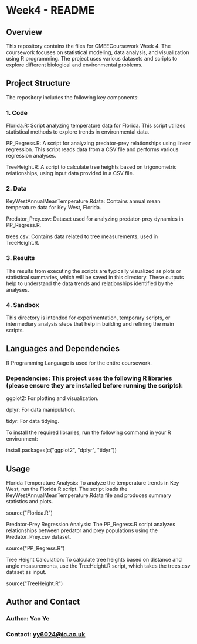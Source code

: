 # Week4 - README

## Overview
This repository contains the files for CMEECoursework Week 4. The coursework focuses on statistical modeling, data analysis, and visualization using R programming. The project uses various datasets and scripts to explore different biological and environmental problems.

## Project Structure
The repository includes the following key components:

### 1. Code

Florida.R: Script analyzing temperature data for Florida. This script utilizes statistical methods to explore trends in environmental data.

PP_Regress.R: A script for analyzing predator-prey relationships using linear regression. This script reads data from a CSV file and performs various regression analyses.

TreeHeight.R: A script to calculate tree heights based on trigonometric relationships, using input data provided in a CSV file.

### 2. Data

KeyWestAnnualMeanTemperature.Rdata: Contains annual mean temperature data for Key West, Florida.

Predator_Prey.csv: Dataset used for analyzing predator-prey dynamics in PP_Regress.R.

trees.csv: Contains data related to tree measurements, used in TreeHeight.R.

### 3. Results

The results from executing the scripts are typically visualized as plots or statistical summaries, which will be saved in this directory. These outputs help to understand the data trends and relationships identified by the analyses.

### 4. Sandbox

This directory is intended for experimentation, temporary scripts, or intermediary analysis steps that help in building and refining the main scripts.

## Languages and Dependencies

R Programming Language is used for the entire coursework.

### Dependencies: This project uses the following R libraries (please ensure they are installed before running the scripts):

ggplot2: For plotting and visualization.

dplyr: For data manipulation.

tidyr: For data tidying.

To install the required libraries, run the following command in your R environment:

install.packages(c("ggplot2", "dplyr", "tidyr"))

## Usage

Florida Temperature Analysis: To analyze the temperature trends in Key West, run the Florida.R script. The script loads the KeyWestAnnualMeanTemperature.Rdata file and produces summary statistics and plots.

source("Florida.R")

Predator-Prey Regression Analysis: The PP_Regress.R script analyzes relationships between predator and prey populations using the Predator_Prey.csv dataset.

source("PP_Regress.R")

Tree Height Calculation: To calculate tree heights based on distance and angle measurements, use the TreeHeight.R script, which takes the trees.csv dataset as input.

source("TreeHeight.R")

## Author and Contact

### Author: Yao Ye

### Contact: yy6024@ic.ac.uk


